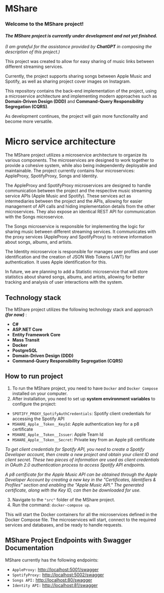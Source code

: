 
# MShare
### Welcome to the MShare project! 

#### ***The MShare project is currently under development and not yet finished.***

*(I am grateful for the assistance provided by **ChatGPT** in composing the description of this project.)*

This project was created to allow for easy sharing of music links between different streaming services. 

Currently, the project supports sharing songs between Apple Music and Spotify, as well as sharing project cover images on Instagram. 

This repository contains the back-end implementation of the project, using a microservice architecture and implementing modern approaches such as **Domain-Driven Design (DDD)** and **Command-Query Responsibility Segregation (CQRS)**. 

As development continues, the project will gain more functionality and become more versatile.

# Micro service architecture

The MShare project utilizes a microservice architecture to organize its various components. The microservices are designed to work together to provide a cohesive system, while also being independently deployable and maintainable. The project currently contains four microservices: AppleProxy, SpotifyProxy, Songs and Identity.

The AppleProxy and SpotifyProxy microservices are designed to handle communication between the project and the respective music streaming service APIs (Apple Music and Spotify). These services act as intermediaries between the project and the APIs, allowing for easier management of API calls and hiding implementation details from the other microservices. They also expose an identical REST API for communication with the Songs microservice.

The Songs microservice is responsible for implementing the logic for sharing music between different streaming services. It communicates with the proxy services (AppleProxy and SpotifyProxy) to retrieve information about songs, albums, and artists.

The Identity microservice is responsible for manages user profiles and user identification and the creation of JSON Web Tokens (JWT) for authentication. It uses Apple identification for this.

In future, we are planning to add a Statistic microservice that will store statistics about shared songs, albums, and artists, allowing for better tracking and analysis of user interactions with the system.

## Technology stack
The MShare project utilizes the following technology stack and approach ***(for now)*** :
- **C#**
- **ASP.NET Core**
- **Entity Framework Core**
- **Mass Transit**
- **Docker**
- **PostgreSQL**
- **Domain-Driven Design (DDD)**
- **Command-Query Responsibility Segregation (CQRS)**

## How to run project
1. To run the MShare project, you need to have `Docker` and `Docker Compose` installed on your computer. 
2. After installation, you need to set up **system environment variables** to configure the project:

- `SPOTIFY_PROXY_SpotifyAuthCredentials`: Spotify client credentials for accessing the Spotify API
- `MSHARE_Apple__Token__KeyId`: Apple authentication key for a p8 certificate
- `MSHARE_Apple__Token__Issuer`: Apple Team Id
- `MSHARE_Apple__Token__Secret`: Private key from an Apple p8 certificate

*To get client credentials for Spotify API, you need to create a Spotify Developer account, then create a new project and obtain your client ID and client secret. These two pieces of information are used as client credentials in OAuth 2.0 authentication process to access Spotify API endpoints.*

*A p8 certificate for the Apple Music API can be obtained through the Apple Developer Account by creating a new key in the "Certificates, Identifiers & Profiles" section and enabling the "Apple Music API." The generated certificate, along with the Key ID, can then be downloaded for use.*

3. Navigate to the `"src"` folder of the MShare project.
4. Run the command: `docker-compose up`.

This will start the Docker containers for all the microservices defined in the Docker Compose file. The microservices will start, connect to the required services and databases, and be ready to handle requests.

## MShare Project Endpoints with Swagger Documentation 
MShare currently has the following endpoints:
- `AppleProxy:` <http://localhost:5001/swagger>
- `SpotifyProxy:` <http://localhost:5002/swagger>
- `Songs API:` <http://localhost:80/swagger>
- `Identity API:` <http://localhost:81/swagger>


